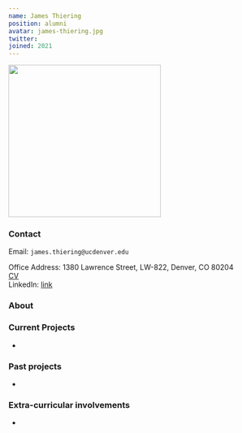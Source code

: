 ```yaml
---
name: James Thiering
position: alumni
avatar: james-thiering.jpg
twitter:
joined: 2021
---
```


<img width="300" src="{{site.baseurl}}/images/people/{{page.avatar}}" data-action="zoom">

### Contact

Email: `james.thiering@ucdenver.edu`<br>

Office Address: 1380 Lawrence Street, LW-822, Denver, CO 80204<br>
<a href="https://drive.google.com/file/d/10t5aT067uo7ksOvmEb1iqdRwyUgdu60-/view?usp=drivesdk"> CV</a><br>
LinkedIn: <a href="https://www.linkedin.com/in/jian-peng-02a8b2159/">link</a>
### About


### Current Projects
- 

### Past projects
- 

### Extra-curricular involvements
- 
